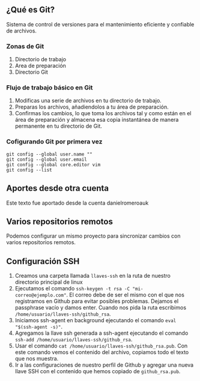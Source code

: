 ## ¿Qué es Git?
Sistema de control de versiones para el mantenimiento eficiente y confiable de archivos.

### Zonas de Git
1. Directorio de trabajo
2. Area de preparación
3. Directorio Git

### Flujo de trabajo básico en Git
1. Modificas una serie de archivos en tu directorio de trabajo.
2. Preparas los archivos, añadiendolos a tu área de preparación.
3. Confirmas los cambios, lo que toma los archivos tal y como están en el área de preparación y almacena esa copia instantánea de manera permanente en tu directorio de Git.

### Cofigurando Git por primera vez
```
git config --global user.name ""
git config --global user.email 
git config --global core.editor vim
git config --list

```
## Aportes desde otra cuenta
Este texto fue aportado desde la cuenta danielromeroauk

## Varios repositorios remotos
Podemos configurar un mismo proyecto para sincronizar cambios con varios repositorios remotos.

## Configuración SSH
1. Creamos una carpeta llamada `llaves-ssh` en la ruta de nuestro directorio principal de linux
2. Ejecutamos el comando `ssh-keygen -t rsa -C "mi-correo@ejemplo.com"`.
El correo debe de ser el mismo con el que nos registramos en Github para evitar posibles problemas.
Dejamos el passphrase vacío y damos enter.
Cuando nos pida la ruta escribimos `/home/usuario/llaves-ssh/github_rsa`.
3. Iniciamos ssh-agent en background ejecutando el comando `eval "$(ssh-agent -s)"`.
4. Agregamos la llave ssh generada a ssh-agent ejecutando el comando `ssh-add /home/usuario/llaves-ssh/github_rsa`.
5. Usar el comando `cat /home/usuario/llaves-ssh/github_rsa.pub`.
Con este comando vemos el contenido del archivo, copiamos todo el texto que nos muestra.
6. Ir a las configuraciones de nuestro perfil de Github y agregar una nueva llave SSH con el contenido que hemos copiado de `github_rsa.pub`.
